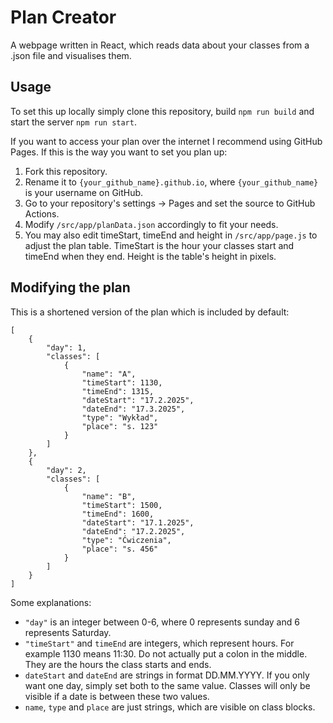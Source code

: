 # Plan Creator
A webpage written in React, which reads data about your classes from a .json file and visualises them.

## Usage
To set this up locally simply clone this repository, build `npm run build` and start the server `npm run start`.

If you want to access your plan over the internet I recommend using GitHub Pages. If this is the way you want to set you plan up:

1. Fork this repository.
2. Rename it to `{your_github_name}.github.io`, where `{your_github_name}` is your username on GitHub.
3. Go to your repository's settings -> Pages and set the source to GitHub Actions.
4. Modify `/src/app/planData.json` accordingly to fit your needs.
5. You may also edit timeStart, timeEnd and height in `/src/app/page.js` to adjust the plan table. TimeStart is the hour your classes start and timeEnd when they end. Height is the table's height in pixels.

## Modifying the plan
This is a shortened version of the plan which is included by default:
```
[
    {
        "day": 1,
        "classes": [
            {
                "name": "A",
                "timeStart": 1130,
                "timeEnd": 1315,
                "dateStart": "17.2.2025",
                "dateEnd": "17.3.2025",
                "type": "Wykład",
                "place": "s. 123"
            }
        ]
    },
    {
        "day": 2,
        "classes": [
            {
                "name": "B",
                "timeStart": 1500,
                "timeEnd": 1600,
                "dateStart": "17.1.2025",
                "dateEnd": "17.2.2025",
                "type": "Ćwiczenia",
                "place": "s. 456"
            }
        ]
    }
]
```

Some explanations:

- `"day"` is an integer between 0-6, where 0 represents sunday and 6 represents Saturday.
- `"timeStart"` and `timeEnd` are integers, which represent hours. For example 1130 means 11:30. Do not actually put a colon in the middle. They are the hours the class starts and ends.
- `dateStart` and `dateEnd` are strings in format DD.MM.YYYY. If you only want one day, simply set both to the same value. Classes will only be visible if a date is between these two values.
- `name`, `type` and `place` are just strings, which are visible on class blocks.
